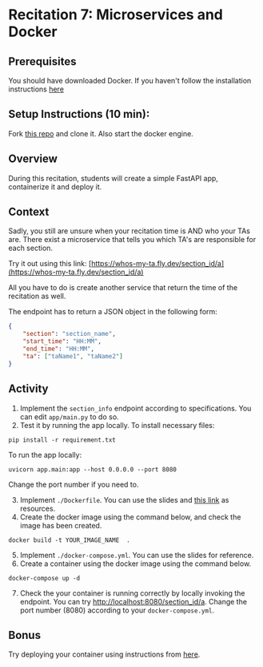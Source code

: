 
# Recitation 7:  Microservices and Docker

## Prerequisites

You should have downloaded Docker. If you haven't follow the installation instructions [here](https://docs.docker.com/get-docker/)
 
## Setup Instructions (10 min): 

Fork [this repo](https://github.com/CMU-313/s23-docker-recitation) and clone it.
Also start the docker engine.
 
## Overview

During this recitation, students will create a simple FastAPI app, containerize it and deploy it.
 
## Context

Sadly, you still are unsure when your recitation time is AND who your TAs are. There exist a microservice that tells you which TA's are responsible for each section.

Try it out using this link: [https://whos-my-ta.fly.dev/section_id/a](https://whos-my-ta.fly.dev/section_id/a)

All you have to do is create another service that return the time of the recitation as well.

The endpoint has to return a JSON object in the following form:
```json
{
    "section": "section_name",
    "start_time": "HH:MM",
    "end_time": "HH:MM",
    "ta": ["taName1", "taName2"]
}
```

 
## Activity

1. Implement the `section_info` endpoint according to specifications. You can edit `app/main.py` to do so.
2. Test it by running the app locally.
To install necessary files:
```terminal
pip install -r requirement.txt
```

To run the app locally:
```terminal
uvicorn app.main:app --host 0.0.0.0 --port 8080
```
Change the port number if you need to.

3. Implement `./Dockerfile`. You can use the slides and [this link](https://docs.docker.com/engine/reference/builder/) as resources.
4. Create the docker image using the command below, and check the image has been created.
```terminal
docker build -t YOUR_IMAGE_NAME  .
```
5. Implement `./docker-compose.yml`. You can use the slides for reference.
6. Create a container using the docker image using the command below.
```terminal
docker-compose up -d 
```
7. Check the your container is running correctly by locally invoking the endpoint.
You can try [http://localhost:8080/section_id/a](http://localhost:8080/section_id/a).
Change the port number (8080) according to your `docker-compose.yml`.
 
## Bonus

Try deploying your container using instructions from [here](https://fly.io/docs/languages-and-frameworks/dockerfile/).
